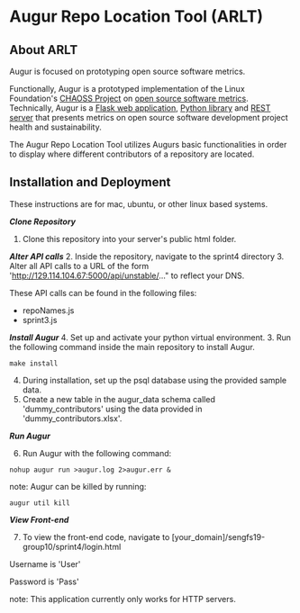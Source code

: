 # Augur Repo Location Tool (ARLT)

## About ARLT

Augur is focused on prototyping open source software metrics.

Functionally, Augur is a prototyped implementation of the Linux Foundation's [CHAOSS Project](http://chaoss.community) on [open source software metrics](https://github.com/chaoss/metrics). Technically, Augur is a [Flask web application](http://augur.osshealth.io), [Python library](https://oss-augur.readthedocs.io/en/dev/library-documentation/python.html) and [REST server](http://augur.osshealth.io/static/api_docs/) that presents metrics on open source software development project health and sustainability.

The Augur Repo Location Tool utilizes Augurs basic functionalities in order to display where different contributors of a repository are located. 

## Installation and Deployment
These instructions are for mac, ubuntu, or other linux based systems.

***Clone Repository***
1. Clone this repository into your server's public html folder.

***Alter API calls***
2. Inside the repository, navigate to the sprint4 directory
3. Alter all API calls to a URL of the form 'http://129.114.104.67:5000/api/unstable/..." to reflect your DNS.

These API calls can be found in the following files:
  * repoNames.js
  * sprint3.js

***Install Augur***
4. Set up and activate your python virtual environment.
3. Run the following command inside the main repository to install Augur.
```
make install
```
4. During installation, set up the psql database using the provided sample data.
5. Create a new table in the augur_data schema called 'dummy_contributors' using the data provided in 'dummy_contributors.xlsx'. 

***Run Augur***

6. Run Augur with the following command:
```
nohup augur run >augur.log 2>augur.err &
```

note: Augur can be killed by running:
```
augur util kill
```

***View Front-end***

7. To view the front-end code, navigate to [your_domain]/sengfs19-group10/sprint4/login.html

Username is 'User'

Password is 'Pass'

note: This application currently only works for HTTP servers. 


